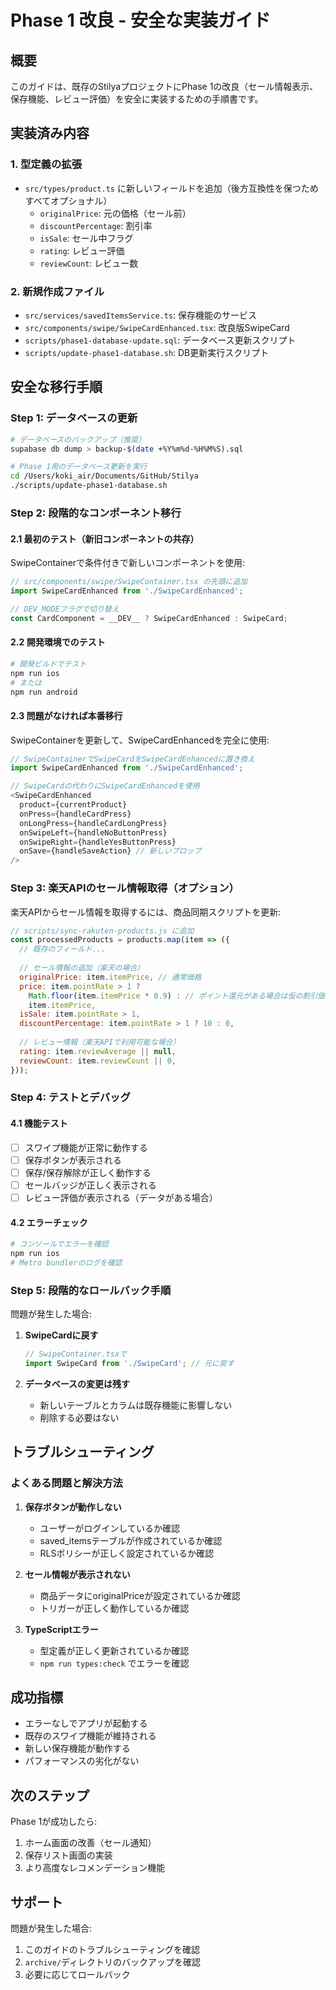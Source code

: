 # Phase 1 改良 - 安全な実装ガイド

## 概要
このガイドは、既存のStilyaプロジェクトにPhase 1の改良（セール情報表示、保存機能、レビュー評価）を安全に実装するための手順書です。

## 実装済み内容

### 1. 型定義の拡張
- `src/types/product.ts` に新しいフィールドを追加（後方互換性を保つためすべてオプショナル）
  - `originalPrice`: 元の価格（セール前）
  - `discountPercentage`: 割引率
  - `isSale`: セール中フラグ
  - `rating`: レビュー評価
  - `reviewCount`: レビュー数

### 2. 新規作成ファイル
- `src/services/savedItemsService.ts`: 保存機能のサービス
- `src/components/swipe/SwipeCardEnhanced.tsx`: 改良版SwipeCard
- `scripts/phase1-database-update.sql`: データベース更新スクリプト
- `scripts/update-phase1-database.sh`: DB更新実行スクリプト

## 安全な移行手順

### Step 1: データベースの更新
```bash
# データベースのバックアップ（推奨）
supabase db dump > backup-$(date +%Y%m%d-%H%M%S).sql

# Phase 1用のデータベース更新を実行
cd /Users/koki_air/Documents/GitHub/Stilya
./scripts/update-phase1-database.sh
```

### Step 2: 段階的なコンポーネント移行

#### 2.1 最初のテスト（新旧コンポーネントの共存）
SwipeContainerで条件付きで新しいコンポーネントを使用:

```typescript
// src/components/swipe/SwipeContainer.tsx の先頭に追加
import SwipeCardEnhanced from './SwipeCardEnhanced';

// DEV_MODEフラグで切り替え
const CardComponent = __DEV__ ? SwipeCardEnhanced : SwipeCard;
```

#### 2.2 開発環境でのテスト
```bash
# 開発ビルドでテスト
npm run ios
# または
npm run android
```

#### 2.3 問題がなければ本番移行
SwipeContainerを更新して、SwipeCardEnhancedを完全に使用:

```typescript
// SwipeContainerでSwipeCardをSwipeCardEnhancedに置き換え
import SwipeCardEnhanced from './SwipeCardEnhanced';

// SwipeCardの代わりにSwipeCardEnhancedを使用
<SwipeCardEnhanced
  product={currentProduct}
  onPress={handleCardPress}
  onLongPress={handleCardLongPress}
  onSwipeLeft={handleNoButtonPress}
  onSwipeRight={handleYesButtonPress}
  onSave={handleSaveAction} // 新しいプロップ
/>
```

### Step 3: 楽天APIのセール情報取得（オプション）

楽天APIからセール情報を取得するには、商品同期スクリプトを更新:

```javascript
// scripts/sync-rakuten-products.js に追加
const processedProducts = products.map(item => ({
  // 既存のフィールド...
  
  // セール情報の追加（楽天の場合）
  originalPrice: item.itemPrice, // 通常価格
  price: item.pointRate > 1 ? 
    Math.floor(item.itemPrice * 0.9) : // ポイント還元がある場合は仮の割引価格
    item.itemPrice,
  isSale: item.pointRate > 1,
  discountPercentage: item.pointRate > 1 ? 10 : 0,
  
  // レビュー情報（楽天APIで利用可能な場合）
  rating: item.reviewAverage || null,
  reviewCount: item.reviewCount || 0,
}));
```

### Step 4: テストとデバッグ

#### 4.1 機能テスト
- [ ] スワイプ機能が正常に動作する
- [ ] 保存ボタンが表示される
- [ ] 保存/保存解除が正しく動作する
- [ ] セールバッジが正しく表示される
- [ ] レビュー評価が表示される（データがある場合）

#### 4.2 エラーチェック
```bash
# コンソールでエラーを確認
npm run ios
# Metro bundlerのログを確認
```

### Step 5: 段階的なロールバック手順

問題が発生した場合:

1. **SwipeCardに戻す**
   ```typescript
   // SwipeContainer.tsxで
   import SwipeCard from './SwipeCard'; // 元に戻す
   ```

2. **データベースの変更は残す**
   - 新しいテーブルとカラムは既存機能に影響しない
   - 削除する必要はない

## トラブルシューティング

### よくある問題と解決方法

1. **保存ボタンが動作しない**
   - ユーザーがログインしているか確認
   - saved_itemsテーブルが作成されているか確認
   - RLSポリシーが正しく設定されているか確認

2. **セール情報が表示されない**
   - 商品データにoriginalPriceが設定されているか確認
   - トリガーが正しく動作しているか確認

3. **TypeScriptエラー**
   - 型定義が正しく更新されているか確認
   - `npm run types:check` でエラーを確認

## 成功指標

- エラーなしでアプリが起動する
- 既存のスワイプ機能が維持される
- 新しい保存機能が動作する
- パフォーマンスの劣化がない

## 次のステップ

Phase 1が成功したら:
1. ホーム画面の改善（セール通知）
2. 保存リスト画面の実装
3. より高度なレコメンデーション機能

## サポート

問題が発生した場合:
1. このガイドのトラブルシューティングを確認
2. `archive/`ディレクトリのバックアップを確認
3. 必要に応じてロールバック
